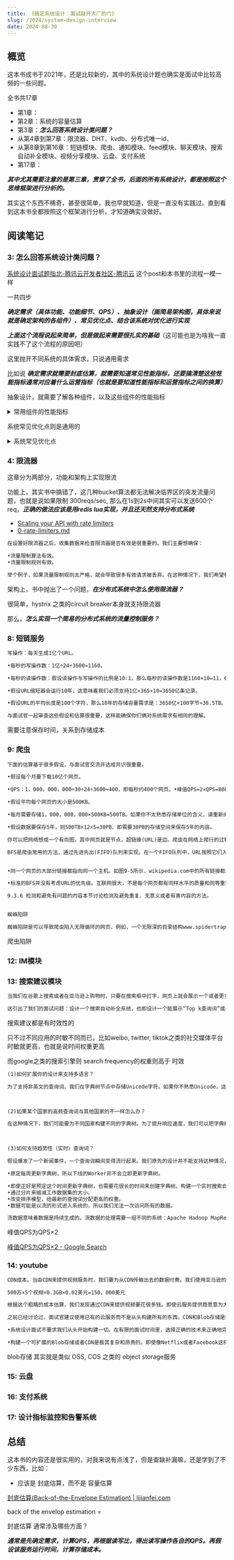 ```yaml
---
title: 《搞定系统设计：面试敲开大厂的门》
slug: /2024/system-design-interview
date: 2024-08-30
---
```



## 概览

这本书成书于2021年，还是比较新的，其中的系统设计题也确实是面试中比较高频的一些问题。

全书共17章

- 第1章：
- 第2章：系统的容量估算
- 第3章：***怎么回答系统设计类问题？***
- 从第4章到第7章：限流器、DHT、kvdb、分布式唯一id、
- 从第8章到第16章：短链模块、爬虫、通知模块、feed模块、聊天模块、搜索自动补全模块、视频分享模块、云盘、支付系统
- 第17章：


***其中尤其需要注意的是第三章，贯穿了全书，后面的所有系统设计，都是按照这个思维框架进行分析的。***

其实这个东西不稀奇，甚至很简单，我也早就知道，但是一直没有实践过。直到看到这本书全都按照这个框架进行分析，才知道确实没做好。



## 阅读笔记


### 3: 怎么回答系统设计类问题？

[系统设计面试题指北-腾讯云开发者社区-腾讯云](https://cloud.tencent.com/developer/article/1745238) 这个post和本书里的流程一模一样


一共四步

***确定需求（具体功能、功能细节、QPS）、抽象设计（画简易架构图，具体来说就是确定架构的各组件）、常见优化点、结合该系统对优化进行实现***


***上面这个流程说起来简单，但是做起来需要很扎实的基础***（这可能也是为啥我一直实践不了这个流程的原因吧）

这里抛开不同系统的具体需求，只说通用需求

比如说 ***确定需求就需要封底估算，就需要知道常见性能指标，还要搞清楚这些性能指标通常对应着什么运营指标（也就是要知道性能指标和运营指标之间的换算）***

抽象设计，就需要了解各种组件，以及这些组件的性能指标


<details>
<summary>常用组件的性能指标</summary>

```markdown
然后我们需要了解一些常见的性能指标，这是我们需要记在脑子里的：

Nginx：能轻松的处理c100k问题，内存越大，能处理的并发量越高
Redis: https://redis.io/topics/benchmarks 表明，对于GET/SET来说，QPS 10-100k没啥大问题
MySQL: https://www.mysql.com/why-mysql/benchmarks/ 表明，对于只读，QPS 几百k没啥问题，对于写，MySQL 5.7 QPS 100k 几乎是上限
PG: https://www.percona.com/blog/2017/01/06/millions-queries-per-second-postgresql-and-mysql-peaceful-battle-at-modern-demanding-workloads/ 也是差不多
这些数据是不准确的，因为：

和怎么用关系很大
和硬件配置关系很大
但是我们心里还是要有个大概印象。
```

</details>

系统常见优化点则是通用的

<details>
<summary>系统常见优化点</summary>

```markdown
Step3:考虑系统目前需要优化的点
对系统进行抽象设计之后，你需要思考当前抽象的系统设计有哪些需要优化的点，比如说：

当前系统部署在一台机器够吗？是否需要部署在多台机器然后进行负载均衡呢？
数据库处理速度能否支撑业务需求？是否需要给指定字段加索引？是否需要读写分离？是否需要缓存？
数据量是否大到需要分库分表？
是否存在安全隐患？
系统是否需要分布式文件系统？
......

```

</details>








### 4: 限流器

这章分为两部分，功能和架构上实现限流

功能上，其实书中搞错了，这几种bucket算法都无法解决临界区的突发流量问题，也就是说如果限制 300reqs/sec, 那么在1s到2s中间其实可以发送600个req，***正确的做法应该是用redis lua实现，并且还天然支持分布式系统***



- [Scaling your API with rate limiters](https://stripe.com/blog/rate-limiters)
- [0-rate-limiters.md](https://gist.github.com/ptarjan/e38f45f2dfe601419ca3af937fff574d)


```markdown
在设置好限流器之后，收集数据来检查限流器是否有效是很重要的。我们主要想确保：

•流量限制算法有效。
•流量限制规则有效。

举个例子，如果流量限制规则太严格，就会导致很多有效请求被丢弃。在这种情况下，我们希望稍微放宽限制。另一个例子是，我们发现，在限时促销这种流量激增的场景下，限流器变得无效了。因此，可能需要换一种流量限制算法来应对突发的流量。这时候，代币桶就是一个合适的替代算法。
```




架构上，书中抛出了一个问题，***在分布式系统中怎么使用限流器？***

很简单，hystrix 之类的circuit breaker本身就支持限流器

那么，***怎么实现一个简易的分布式系统的流量控制服务？***





### 8: 短链服务


```markdown
写操作：每天生成1亿个URL。

•每秒的写操作数：1亿÷24÷3600≈1160。

•每秒的读操作数：假设读操作与写操作的比例是10∶1，那么每秒的读操作数是1160×10=11，600。

•假设URL缩短器会运行10年，这意味着我们必须支持1亿×365×10=3650亿条记录。

•假设URL的平均长度是100个字符，那么10年的存储容量需求是：3650亿×100字节≈36.5TB。

与面试官一起审查这些假设和估算很重要，这样能确保你们俩对系统需求有相同的理解。
```

需要注意保存时间，关系到存储成本


### 9: 爬虫

```markdown
下面的估算基于很多假设，与面试官交流并达成共识很重要。

•假设每个月要下载10亿个网页。

•QPS：1，000，000，000÷30÷24÷3600≈400，即每秒约400个网页。•峰值QPS=2×QPS=800。

•假设平均每个网页的大小是500KB。

•每月需要存储1，000，000，000×500KB=500TB。如果你不太熟悉存储单位的含义，请重新阅读第2章的2.1节。

•假设数据要保存5年，则500TB×12×5=30PB，即需要30PB的存储空间来保存5年的内容。
```


```markdown
你可以把网络想成一个有向图，其中网页就是节点，超链接(URL)是边。爬虫在网络上爬行的过程可以看作是从一个网页到其他网页的有向图遍历。常见的两种图遍历算法是DFS和BFS。但是，因为DFS的深你可以把网络想成一个有向图，其中网页就是节点，超链接(URL)是边。爬虫在网络上爬行的过程可以看作是从一个网页到其他网页的有向图遍历。常见的两种图遍历算法是DFS和BFS。但是，因为DFS的深度可能非常深，所以它通常不是一个好的选择。

BFS是爬虫常用的方法，通过先进先出(FIFO)队列来实现。在一个FIFO队列中，URL按照它们入列的顺序出列。尽管如此，这种实现方式还有以下两个问题。


•同一个网页的大部分链接都指向同一个主机。如图9-5所示，wikipedia.com中的所有链接都是内部链接，这使得爬虫忙于处理来自同一个主机(wikipedia.com)的URL。当爬虫尝试并行下载网页时，维基百科的服务器会被大量请求“淹没”​。这样做被认为是“不礼貌”的。

•标准的BFS并没有考虑URL的优先级。互联网很大，不是每个网页都有同样水平的质量和同等重要性。因此，我们可能想要基于网页的排名、网络流量、更新频率等对URL进行排序，以便优先处理某些网页。

```

```markdown
9.3.6 检测和避免有问题的内容本节讨论检测及避免重复、无意义或者有害内容的方法。


蜘蛛陷阱

蜘蛛陷阱是可以导致爬虫陷入无限循环的网页，例如，一个无限深的目录结构www.spidertrapexample.com/foo/bar/foo/bar/foo/bar/…。可以通过设置最大URL长度来避免这样的蜘蛛陷阱。尽管如此，并不存在检测蜘蛛陷阱的通用解决方案。含有蜘蛛陷阱的网站是容易识别的，因为在这种网站上网页的数量异常多。但是很难开发出一个自动算法来躲避蜘蛛陷阱。不过，用户可以手动验证和识别蜘蛛陷阱，然后要么在爬取时排除这些网站，要么应用一些定制的URL过滤器。
```

爬虫陷阱



### 12: IM模块





### 13: 搜索建议模块

```markdown
当我们在谷歌上搜索或者在亚马逊上购物时，只要在搜索框中打字，网页上就会展示一个或者更多的与搜索词匹配的结果。这个功能叫作自动补全(Autocomplete)、提前输入(Typeahead)、边输边搜(Search-as-you-type)或者增量搜索(Incremental Search)

这引出了我们的面试问题：设计一个搜索自动补全系统，也即设计一个能展示“Top k查询词”或者“k个最常被搜索的查询词”的系统。
```

搜索建议都是有时效性的

只不过不同应用的时敏不同而已，比如weibo, twitter, tiktok之类的社交媒体平台时敏就更高，也就是说时间权重更高

而google之类的搜索引擎则 search frequency的权重则高于 时效



```markdown
(1)如何扩展你的设计来支持多语言？

为了支持非英文的查询词，我们在字典树节点中存储Unicode字符。如果你不熟悉Unicode，这里介绍一下它的定义：​“一个涵盖世界上所有书写系统的所有字符的编码标准，无论是现代还是古代的书写系统。​”欲了解更多的内容，请访问Unicode的官网。



(2)如果某个国家的高频查询词与其他国家的不一样怎么办？

在这种情况下，我们可能要为不同国家构建不同的字典树。为了提升响应速度，我们可以把字典树存储在CDN中。



(3)如何支持趋势性（实时）查询词？

假设爆发了一个新闻事件，一个查询词瞬间变得流行起来。我们原先的设计并不能支持这种情况，这是因为：

•原定每周更新字典树，所以下线的Worker并不会立即更新字典树。

•即使正好是预定这个时间更新字典树，也需要花很长的时间来创建字典树。构建一个实时搜索自动补全系统是很复杂的，它不在本书的讨论范围内，这里我们只会提供一些思路：
•通过分片来缩减工作数据集的大小。
•改变排序模型，给最新的查询词分配更高的权重。
•数据可能是以流的形式进入系统的，所以我们无法一次访问所有的数据。

流数据意味着数据是持续生成的。流数据的处理需要一组不同的系统：Apache Hadoop MapReduce、Apache Spark Streaming、Apache Storm、Apache Kafka等。所有这些话题都涉及特定的领域知识，因此这里不会讨论它们的细节。
```

峰值QPS为QPS×2


[峰值QPS为QPS×2 - Google Search](https://www.google.com/search?q=%E5%B3%B0%E5%80%BCQPS%E4%B8%BAQPS%C3%972)









### 14: youtube

```markdown
CDN成本。当由CDN来提供视频服务时，我们要为从CDN传输出去的数据付费。我们使用亚马逊的CDN CloudFront来进行成本估算，图14-1列出了数据传输到互联网的按需收费价格（每GB的价格，单位为美元）​。假设100%的流量都来自美国，平均每GB的价格是0.02美元。为了简单起见，我们只计算视频流服务的成本。

500万×5个视频×0.3GB×0.02美元=150，000美元

根据这个粗略的成本估算，我们发现通过CDN来提供视频要花很多钱。即使云服务提供商愿意为大客户降低CDN成本，但这个费用还是很高。我们会在14.3节中谈论降低CDN成本的办法。
```


```markdown
之前已经讨论过，面试官建议使用已有的云服务而不是从头构建所有的东西。CDN和Blob存储是我们将会用到的云服务。有些读者可能会问，为什么不自己构建所有服务呢？原因如下：

•系统设计面试不要求我们从头开始构建一切。在有限的面试时间里，选择正确的技术来正确地完成工作比详细解释技术的原理更重要。举个例子，对于面试来说，提到用Blob存储来存储源视频就足够了。要是谈论Blob存储的详细设计可能就有点画蛇添足了。

•构建一个可扩展的Blob存储或者CDN是极其复杂和昂贵的。即使像Netflix或者Facebook这样的大公司也没有自己构建所有的东西。Netflix使用了亚马逊的云服务，Facebook使用Akamai的CDN。
```

blob存储 其实就是类似 OSS, COS 之类的 object storage服务




### 15: 云盘

### 16: 支付系统



### 17: 设计指标监控和告警系统










## 总结

这本书的内容还是很实用的，对我来说有点浅了，但是查缺补漏嘛，还是学到了不少东西，比如：

- 应该是 封底估算，而不是 容量估算

[封底估算(Back-of-the-Envelope Estimation) | lijianfei.com](https://lijianfei.com/post/feng-di-gu-suan-back-of-the-envelope-estimation/#:~:text=Back%2Dof%2Dthe%2Denvelope%20estimation%EF%BC%8C%E4%B8%AD%E6%96%87%E7%BF%BB%E8%AF%91%E4%B8%BA,%E4%BC%B0%E8%AE%A1%E4%B8%80%E4%B8%AA%E9%97%AE%E9%A2%98%E7%9A%84%E8%A7%A3%E3%80%82)

back of the envelop estimation =


封底估算 通常涉及哪些方面？

***通常是先确定需求，计算QPS，再根据读写比，得出读写操作各自的QPS。再假设该服务运行时间，计算存储成本。***







